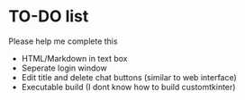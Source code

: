 # TO-DO list

Please help me complete this

- HTML/Markdown in text box
- Seperate login window
- Edit title and delete chat buttons (similar to web interface)
- Executable build (I dont know how to build customtkinter)
